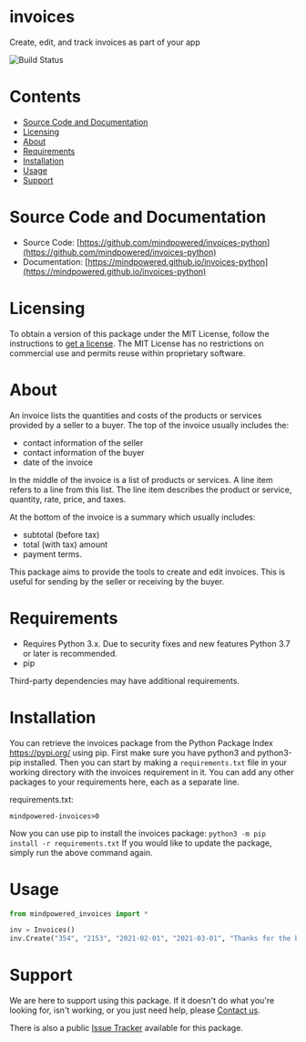 
invoices
========
Create, edit, and track invoices as part of your app

![Build Status](https://mindpowered.dev/assets/images/github-badges/build-passing.svg)

Contents
========

* [Source Code and Documentation](#source-code-and-documentation)
* [Licensing](#licensing)
* [About](#about)
* [Requirements](#requirements)
* [Installation](#installation)
* [Usage](#usage)
* [Support](#support)

# Source Code and Documentation
- Source Code: [https://github.com/mindpowered/invoices-python](https://github.com/mindpowered/invoices-python)
- Documentation: [https://mindpowered.github.io/invoices-python](https://mindpowered.github.io/invoices-python)

# Licensing
To obtain a version of this package under the MIT License, follow the instructions to [get a license][purchase]. The MIT License has no restrictions on commercial use and permits reuse within proprietary software.

# About
An invoice lists the quantities and costs of the products or services provided by a seller to a buyer. The top of the invoice usually includes the:
- contact information of the seller
- contact information of the buyer
- date of the invoice

In the middle of the invoice is a list of products or services. A line item refers to a line from this list. The line item describes the product or service, quantity, rate, price, and taxes.

At the bottom of the invoice is a summary which usually includes:
- subtotal (before tax)
- total (with tax) amount
- payment terms.

This package aims to provide the tools to create and edit invoices. This is useful for sending by the seller or receiving by the buyer.

# Requirements
- Requires Python 3.x. Due to security fixes and new features Python 3.7 or later is recommended.
- pip


Third-party dependencies may have additional requirements.

# Installation
You can retrieve the invoices package from the Python Package Index https://pypi.org/ using pip. First make sure you have python3 and python3-pip installed. Then you can start by making a `requirements.txt` file in your working directory with the invoices requirement in it. You can add any other packages to your requirements here, each as a separate line.

requirements.txt:
```
mindpowered-invoices>0
```
Now you can use pip to install the invoices package: `python3 -m pip install -r requirements.txt`
If you would like to update the package, simply run the above command again.


# Usage
```python
from mindpowered_invoices import *

inv = Invoices()
inv.Create("354", "2153", "2021-02-01", "2021-03-01", "Thanks for the business!")

```


# Support
We are here to support using this package. If it doesn't do what you're looking for, isn't working, or you just need help, please [Contact us][contact].

There is also a public [Issue Tracker][bugs] available for this package.



[bugs]: https://github.com/mindpowered/invoices-python/issues
[contact]: https://mindpowered.dev/support.html?ref=invoices-python/
[docs]: https://mindpowered.github.io/invoices-python/
[licensing]: https://mindpowered.dev/?ref=invoices-python
[purchase]: https://mindpowered.dev/purchase/
